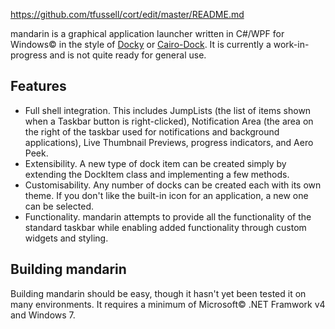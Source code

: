 https://github.com/tfussell/cort/edit/master/README.md

mandarin is a graphical application launcher written in C#/WPF for Windows&copy; in the style of [Docky](http://wiki.go-docky.com) or [Cairo-Dock](http://glx-dock.org).
It is currently a work-in-progress and is not quite ready for general use.

## Features

* Full shell integration. This includes JumpLists (the list of items shown when a Taskbar button is right-clicked), Notification Area (the area on the right of the taskbar used for notifications and background applications), Live Thumbnail Previews, progress indicators, and Aero Peek.
* Extensibility. A new type of dock item can be created simply by extending the DockItem class and implementing a few methods.
* Customisability. Any number of docks can be created each with its own theme. If you don't like the built-in icon for an application, a new one can be selected.
* Functionality. mandarin attempts to provide all the functionality of the standard taskbar while enabling added functionality through custom widgets and styling.

## Building mandarin

Building mandarin should be easy, though it hasn't yet been tested it on many environments. It requires a minimum of Microsoft&copy; .NET Framwork v4 and Windows 7.
